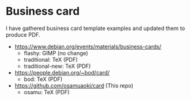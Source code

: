 # Business card

I have gathered business card template examples and updated them to produce
PDF.

* https://www.debian.org/events/materials/business-cards/
    * flashy:          GIMP (no change)
    * traditional:     TeX  (PDF)
    * traditional-new: TeX  (PDF)
* https://people.debian.org/~bod/card/
    * bod:             TeX  (PDF)
* https://github.com/osamuaoki/card (This repo)
    * osamu:           TeX  (PDF)
